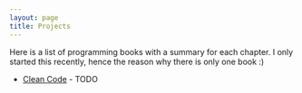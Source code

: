 ```yaml
---
layout: page
title: Projects 
---
```


Here is a list of programming books with a summary for each chapter. I only started this recently, hence the reason why there is only one book :)

* [Clean Code]() - TODO